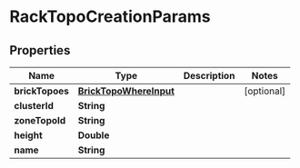 

# RackTopoCreationParams


## Properties

Name | Type | Description | Notes
------------ | ------------- | ------------- | -------------
**brickTopoes** | [**BrickTopoWhereInput**](BrickTopoWhereInput.md) |  |  [optional]
**clusterId** | **String** |  | 
**zoneTopoId** | **String** |  | 
**height** | **Double** |  | 
**name** | **String** |  | 



